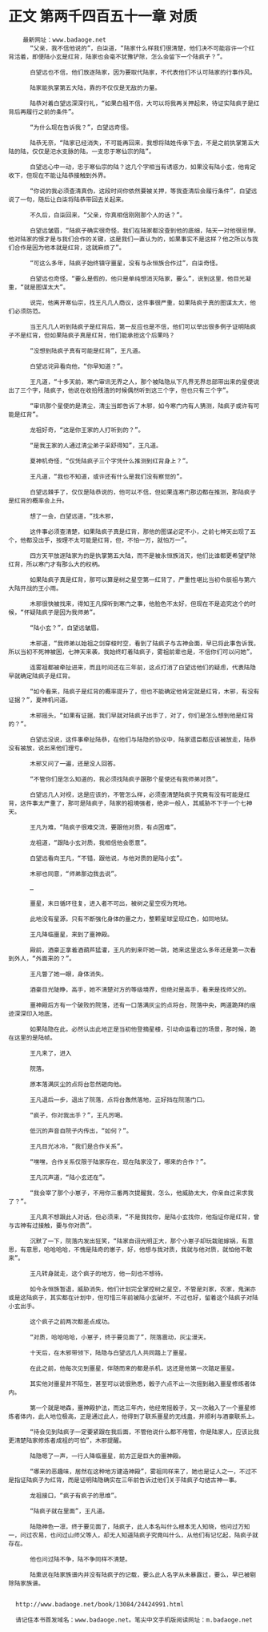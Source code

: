 # 正文 第两千四百五十一章 对质
        最新网址：www.badaoge.net
          “父亲，我不信他说的”，白柒道，“陆家什么样我们很清楚，他们决不可能容许一个红背活着，即便陆小玄是红背，陆家也会毫不犹豫铲除，怎么会留下一个陆疯子？”。
      
          白望远也不信，他们放逐陆家，因为要取代陆家，不代表他们不认可陆家的行事作风。
      
          陆家能执掌第五大陆，靠的不仅仅是无敌的力量。
      
          陆恭对着白望远深深行礼，“如果白祖不信，大可以将我再关押起来，待证实陆疯子是红背后再履行之前的条件”。
      
          “为什么现在告诉我？”，白望远奇怪。
      
          陆恭无奈，“陆家已经消失，不可能再回来，我想将陆姓传承下去，不是之前执掌第五大陆的陆，仅仅是汜水支脉的陆，一支忠于寒仙宗的陆”。
      
          白望远心中一动，忠于寒仙宗的陆？这几个字相当有诱惑力，如果没有陆小玄，他肯定收下，但现在不能让陆恭接触到外界。
      
          “你说的我必须查清真伪，这段时间你依然要被关押，等我查清后会履行条件”，白望远说了一句，随后让白柒将陆恭带回去关起来。
      
          不久后，白柒回来，“父亲，你真相信刚刚那个人的话？”。
      
          白望远皱眉，“陆疯子确实很奇怪，我们在陆家都没查到他的底细，陆天一对他很忌惮，他对陆家的恨才是与我们合作的关键，这是我们一直认为的，如果事实不是这样？他之所以与我们合作是因为他本就是红背，这就麻烦了”。
      
          “可这么多年，陆疯子始终镇守噩星，没有与永恒族合作过”，白柒奇怪。
      
          白望远也奇怪，“要么是假的，他只是单纯想消灭陆家，要么”，说到这里，他目光凝重，“就是图谋太大”。
      
          说完，他离开寒仙宗，找王凡几人商议，这件事很严重，如果陆疯子真的图谋太大，他们必须防范。
      
          当王凡几人听到陆疯子是红背后，第一反应也是不信，他们可以举出很多例子证明陆疯子不是红背，但如果陆疯子真是红背，他们能承担这个后果吗？
      
          “没想到陆疯子真有可能是红背”，王凡道。
      
          白望远诧异看向他，“你早知道？”。
      
          王凡道，“十多天前，寒门审讯无界之人，那个被陆隐从下凡界无界总部带出来的星使说出了三个字，陆疯子，他说在收拾残渣的时候偶然听到这三个字，但也只有三个字”。
      
          “审讯那个星使的是清尘，清尘当即告诉了木邪，如今寒门内有人猜测，陆疯子或许有可能是红背”。
      
          龙祖好奇，“这是你王家的人打听到的？”。
      
          “是我王家的人通过清尘弟子采舒得知”，王凡道。
      
          夏神机奇怪，“仅凭陆疯子三个字凭什么推测到红背身上？”。
      
          王凡道，“我也不知道，或许还有什么是我们没有察觉的”。
      
          白望远棘手了，仅仅是陆恭说的，他可以不信，但如果连寒门那边都在推测，那陆疯子是红背的概率会上升。
      
          想了一会，白望远道，“找木邪，
      
          这件事必须查清楚，如果陆疯子真是红背，那他的图谋必定不小，之前七神天出现了五个，他都没出手，按理不太可能是红背，但，不怕一万，就怕万一”。
      
          四方天平放逐陆家为的是执掌第五大陆，而不是被永恒族消灭，他们比谁都更希望铲除红背，所以寒门才有那么大的权柄。
      
          如果陆疯子真是红背，那可以算是树之星空第一红背了，严重性堪比当初令辰祖与第六大陆开战的王小雨。
      
          木邪很快被找来，得知王凡探听到寒门之事，他脸色不太好，但现在不是追究这个的时候，“怀疑陆疯子是因为我师弟”。
      
          “陆小玄？”，白望远皱眉。
      
          木邪道，“我师弟以始祖之剑穿梭时空，看到了陆疯子与古神会面，早已将此事告诉我，所以当初不死神被困，七神天来袭，我始终盯着陆疯子，雾祖前辈也是，不信你们可以问她”。
      
          连雾祖都被牵扯进来，而且时间还在三年前，这点打消了白望远他们的疑虑，代表陆隐早就确定陆疯子是红背。
      
          “如今看来，陆疯子是红背的概率提升了，但也不能确定他肯定就是红背，木邪，有没有证据？”，夏神机问道。
      
          木邪摇头，“如果有证据，我们早就对陆疯子出手了，对了，你们是怎么想到他是红背的？”。
      
          白望远没说，这件事牵扯陆恭，在他们与陆隐的协议中，陆家遗臣都应该被放走，陆恭没有被放，说出来他们理亏。
      
          木邪又问了一遍，还是没人回答。
      
          “不管你们是怎么知道的，我必须找陆疯子跟那个星使还有我师弟对质”。
      
          白望远几人对视，这是应该的，不管怎么样，必须查清楚陆疯子究竟有没有可能是红背，这件事太严重了，那可是陆疯子，陆家的祖境强者，绝非一般人，其威胁不下于一个七神天。
      
          王凡为难，“陆疯子很难交流，要跟他对质，有点困难”。
      
          龙祖道，“跟陆小玄对质，我相信他会愿意”。
      
          白望远看向王凡，“不错，跟他说，与他对质的是陆小玄”。
      
          木邪也同意，“师弟那边我去说”。
      
          …
      
          噩星，末日循环往复，进入者不可出，被树之星空视为死地。
      
          此地没有星源，只有不断强化身体的噩之力，整颗星球呈现红色，如同地狱。
      
          王凡降临噩星，来到了噩神殿。
      
          殿前，酒豪正拿着酒葫芦猛灌，王凡的到来吓她一跳，她来这里这么多年还是第一次看到外人，“外面来的？”。
      
          王凡瞥了她一眼，身体消失。
      
          酒豪目光陡睁，高手，她不清楚对方的等级境界，但绝对是高手，看来是找师父的。
      
          噩神殿后方有一个破败的院落，还有一口落满灰尘的点将台，院落中央，两道跪拜的痕迹深深印入地底。
      
          如果陆隐在此，必然认出此地正是当初他登摘星楼，引动命运看过的场景，那时候，跪在这里的是陆帧。
      
          王凡来了，进入
      
          院落。
      
          原本落满灰尘的点将台忽然砸向他。
      
          王凡退后一步，退出了院落，点将台轰然落地，正好挡在院落门口。
      
          “疯子，你对我出手？”，王凡厉喝。
      
          低沉的声音自院子内传出，“如何？”。
      
          王凡目光冰冷，“我们是合作关系”。
      
          “嘿嘿，合作关系仅限于陆家存在，现在陆家没了，哪来的合作？”。
      
          王凡沉声道，“陆小玄还在”。
      
          “我会宰了那个小崽子，不用你三番两次提醒我，怎么，他威胁太大，你亲自过来求我了？”。
      
          王凡真不想跟此人对话，但必须来，“不是我找你，是陆小玄找你，他指证你是红背，曾与古神有过接触，要与你对质”。
      
          沉默了一下，院落内发出狂笑，“陆家自诩光明正大，那个小崽子却玩栽赃嫁祸，有意思，有意思，哈哈哈哈，不愧是陆奇的崽子，好，他想与我对质，我就与他对质，就怕他不敢来”。
      
          王凡转身就走，这个疯子的地方，他一刻也不想待。
      
          如今永恒族暂退，威胁消失，他们计划完全掌控树之星空，不管是刘家，农家，鬼渊亦或是这陆疯子，其实都在计划中，但可惜三年前被陆小玄破坏，不过也好，留着这个陆疯子对陆小玄出手。
      
          这个疯子之前两次都差点成功。
      
          “对质，哈哈哈哈，小崽子，终于要见面了”，院落震动，灰尘漫天。
      
          十天后，在木邪带领下，陆隐与白望远几人共同踏上了噩星。
      
          在此之前，他每次见到噩星，伴随而来的都是杀机，这还是他第一次踏足噩星。
      
          其实他对噩星并不陌生，甚至可以说很熟悉，骰子六点不止一次摇到融入噩星修炼者体内。
      
          第一个就是哋森，噩神殿护法，而这三年内，他经常摇骰子，又一次融入了一个噩星修炼者体内，此人地位极高，正是通过此人，他得到了联系噩星的无线蛊，并顺利与酒豪联系上。
      
          “待会见到陆疯子一定要紧跟在我后面，不管他说什么都不用管，你是陆家人，应该比我更清楚陆家修炼者成祖的可怕”，木邪提醒。
      
          陆隐嗯了一声，一行人降临噩星，前方正是巨大的噩神殿。
      
          “哪来的恶趣味，居然在这种地方建造神殿”，雾祖同样来了，她也是证人之一，不过不是指证陆疯子为红背，而是证明陆隐确实在三年前告诉过他们关于陆疯子勾结古神一事。
      
          龙祖接口，“疯子有疯子的思维”。
      
          “陆疯子就在里面”，王凡道。
      
          陆隐神色一凛，终于要见面了，陆疯子，此人本名叫什么根本无人知晓，他问过万知一，问过农易，也问过山师父等人，却无人知道陆疯子究竟叫什么，从他们有记忆起，陆疯子就存在。
      
          他也问过陆不争，陆不争同样不清楚。
      
          陆熏说在陆家族谱内并没有陆疯子的记载，要么此人名字从未暴露过，要么，早已被剔除陆家族谱。
      
      
      http://www.badaoge.net/book/13084/24424991.html
      
      请记住本书首发域名：www.badaoge.net。笔尖中文手机版阅读网址：m.badaoge.net